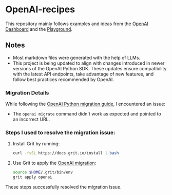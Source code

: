 # OpenAI-recipes

This repository mainly follows examples and ideas from the [OpenAI Dashboard](https://platform.openai.com/chat-completions) and the [Playground](https://platform.openai.com/playground/chat?models=gpt-4o).

## Notes

- Most markdown files were generated with the help of LLMs.
- This project is being updated to align with changes introduced in newer versions of the OpenAI Python SDK. These updates ensure compatibility with the latest API endpoints, take advantage of new features, and follow best practices recommended by OpenAI.

### Migration Details

While following the [OpenAI Python migration guide](https://github.com/openai/openai-python/discussions/742), I encountered an issue:

  - The `openai migrate` command didn't work as expected and pointed to an incorrect URL.

### Steps I used to resolve the migration issue:

1. Install Grit by running:

   ```sh
   curl -fsSL https://docs.grit.io/install | bash
   ```

2. Use Grit to apply the [OpenAI migration](https://github.com/openai/openai-python/issues/1838#issuecomment-2457972838):

   ```sh
   source $HOME/.grit/bin/env
   grit apply openai
   ```

These steps successfully resolved the migration issue.

<br>
